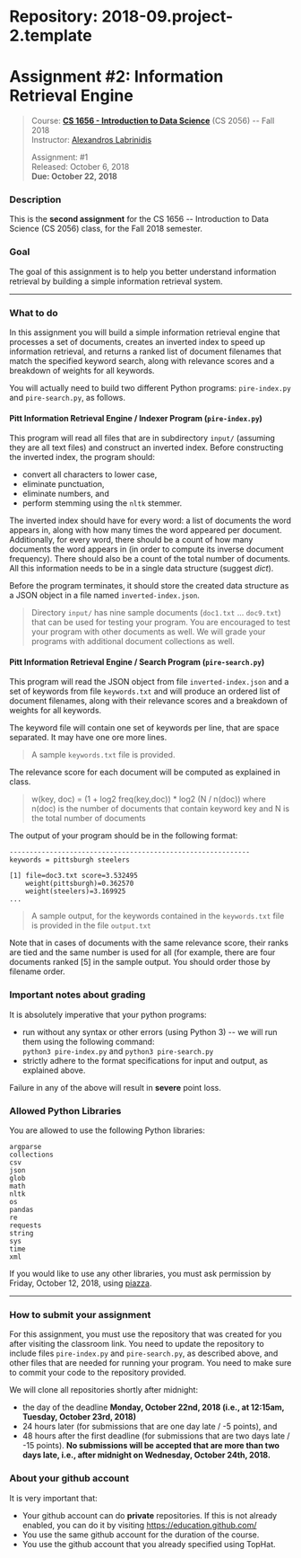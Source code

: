 # Repository: 2018-09.project-2.template
# Assignment #2: Information Retrieval Engine  

> Course: **[CS 1656 - Introduction to Data Science](http://cs1656.org)** (CS 2056) -- Fall 2018   
> Instructor: [Alexandros Labrinidis](http://labrinidis.cs.pitt.edu)  
> 
> Assignment: #1  
> Released: October 6, 2018  
> **Due:      October 22, 2018**

### Description
This is the **second assignment** for the CS 1656 -- Introduction to Data Science (CS 2056) class, for the Fall 2018 semester.

### Goal
The goal of this assignment is to help you better understand information retrieval by building a simple information retrieval system.

---

### What to do
In this assignment you will build a simple information retrieval engine that processes a set of documents, creates an inverted index to speed up information retrieval, and returns a ranked list of document filenames that match the specified keyword search, along with relevance scores and a breakdown of weights for all keywords.

You will actually need to build two different Python programs: `pire-index.py` and `pire-search.py`, as follows.

#### Pitt Information Retrieval Engine / Indexer Program (`pire-index.py`)
This program will read all files that are in subdirectory `input/` (assuming they are all text files) and construct an inverted index. Before constructing the inverted index, the program should:
* convert all characters to lower case,  
* eliminate punctuation,  
* eliminate numbers, and  
* perform stemming using the `nltk` stemmer.  

The inverted index should have for every word: a list of documents the word appears in, along with how many times the word appeared per document. Additionally, for every word, there should be a count of how many documents the word appears in (in order to compute its inverse document frequency). There should also be a count of the total number of documents. All this information needs to be in a single data structure (suggest *dict*).

Before the program terminates, it should store the created data structure as a JSON object in a file named `inverted-index.json`. 

> Directory `input/` has nine sample documents (`doc1.txt` ... `doc9.txt`) that can be used for testing your program. You are encouraged to test your program with other documents as well. We will grade your programs with additional document collections as well. 
>

#### Pitt Information Retrieval Engine / Search Program (`pire-search.py`)
This program will read the JSON object from file `inverted-index.json` and a set of keywords from file `keywords.txt` and will produce an ordered list of document filenames, along with their relevance scores and a breakdown of weights for all keywords.

The keyword file will contain one set of keywords per line, that are space separated. It may have one ore more lines.
> A sample `keywords.txt` file is provided.
>

The relevance score for each document will be computed as explained in class. 
> w(key, doc) = (1 + log2 freq(key,doc)) * log2 (N / n(doc))
> where n(doc) is the number of documents that contain keyword key and N is the total number of documents
>

The output of your program should be in the following format:

```
------------------------------------------------------------
keywords = pittsburgh steelers 

[1] file=doc3.txt score=3.532495
    weight(pittsburgh)=0.362570
    weight(steelers)=3.169925
...
```
> A sample output, for the keywords contained in the `keywords.txt` file is provided in the file `output.txt` 
>  

Note that in cases of documents with the same relevance score, their ranks are tied and the same number is used for all (for example, there are four documents ranked [5] in the sample output. You should order those by filename order. 

### Important notes about grading
It is absolutely imperative that your python programs:  
* run without any syntax or other errors (using Python 3) -- we will run them using the following command:  
`python3 pire-index.py`  and 
`python3 pire-search.py`
* strictly adhere to the format specifications for input and output, as explained above.     

Failure in any of the above will result in **severe** point loss. 


### Allowed Python Libraries
You are allowed to use the following Python libraries:
```
argparse
collections
csv
json
glob
math
nltk 
os
pandas
re
requests
string
sys
time
xml
```
If you would like to use any other libraries, you must ask permission by Friday, October 12, 2018, using [piazza](http://cs1656.org).

---

### How to submit your assignment
For this assignment, you must use the repository that was created for you after visiting the classroom link. You need to update the repository to include files `pire-index.py` and `pire-search.py`, as described above, and other files that are needed for running your program. You need to make sure to commit your code to the repository provided. 

We will clone all repositories shortly after midnight:  
* the day of the deadline **Monday, October 22nd, 2018 (i.e., at 12:15am, Tuesday, October 23rd, 2018)**
* 24 hours later (for submissions that are one day late / -5 points), and  
* 48 hours after the first deadline (for submissions that are two days late / -15 points). 
**No submissions will be accepted that are more than two days late, i.e., after midnight on Wednesday, October 24th, 2018.**

### About your github account
It is very important that:  
* Your github account can do **private** repositories. If this is not already enabled, you can do it by visiting <https://education.github.com/>  
* You use the same github account for the duration of the course.  
* You use the github account that you already specified using TopHat.    
